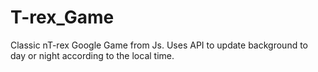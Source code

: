 # T-rex_Game
Classic nT-rex Google Game from Js. Uses API to update background to day or night according to the local time.
